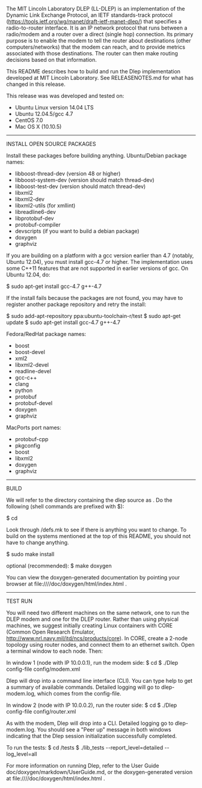 The MIT Lincoln Laboratory DLEP (LL-DLEP) is an implementation of the
Dynamic Link Exchange Protocol, an IETF standards-track protocol
(https://tools.ietf.org/wg/manet/draft-ietf-manet-dlep/) that
specifies a radio-to-router interface.  It is an IP network protocol
that runs between a radio/modem and a router over a direct (single
hop) connection. Its primary purpose is to enable the modem to tell
the router about destinations (other computers/networks) that the
modem can reach, and to provide metrics associated with those
destinations. The router can then make routing decisions based on that
information.

This README describes how to build and run the Dlep implementation
developed at MIT Lincoln Laboratory.  See RELEASENOTES.md for what has
changed in this release.

This release was was developed and tested on:
- Ubuntu Linux version 14.04 LTS
- Ubuntu 12.04.5/gcc 4.7
- CentOS 7.0
- Mac OS X (10.10.5)

**********************************************************
INSTALL OPEN SOURCE PACKAGES

Install these packages before building anything.  Ubuntu/Debian
package names:

- libboost-thread-dev (version 48 or higher)
- libboost-system-dev (version should match thread-dev)
- libboost-test-dev   (version should match thread-dev)
- libxml2
- libxml2-dev
- libxml2-utils (for xmllint)
- libreadline6-dev
- libprotobuf-dev
- protobuf-compiler
- devscripts (if you want to build a debian package)
- doxygen
- graphviz

If you are building on a platform with a gcc version earlier than 4.7
(notably, Ubuntu 12.04), you must install gcc-4.7 or higher.  The
implementation uses some C++11 features that are not supported in
earlier versions of gcc.  On Ubuntu 12.04, do:

$ sudo apt-get install gcc-4.7 g++-4.7

If the install fails because the packages are not found, you may
have to register another package repository and retry the install:

$ sudo add-apt-repository ppa:ubuntu-toolchain-r/test
$ sudo apt-get update
$ sudo apt-get install gcc-4.7 g++-4.7


Fedora/RedHat package names:

- boost  
- boost-devel
- xml2  
- libxml2-devel
- readline-devel
- gcc-c++
- clang
- python
- protobuf 
- protobuf-devel
- doxygen
- graphviz 

MacPorts port names:

- protobuf-cpp
- pkgconfig
- boost
- libxml2
- doxygen
- graphviz


**********************************************************
BUILD

We will refer to the directory containing the dlep source as <dlep-top>.
Do the following (shell commands are prefixed with $):

$ cd <dlep-top>

Look through <dlep-top>/defs.mk to see if there is anything you want
to change.  To build on the systems mentioned at the top of this README,
you should not have to change anything.

$ sudo make install

optional (recommended):
$ make doxygen

You can view the doxygen-generated documentation by pointing
your browser at file:///<dlep-top>/doc/doxygen/html/index.html .

**********************************************************
TEST RUN

You will need two different machines on the same network, one to
run the DLEP modem and one for the DLEP router.  Rather than
using physical machines, we suggest initially creating
Linux containers with CORE (Common Open Research Emulator,
http://www.nrl.navy.mil/itd/ncs/products/core).  In CORE,
create a 2-node topology using router nodes, and connect
them to an ethernet switch.  Open a terminal window to each node.
Then:

In window 1 (node with IP 10.0.0.1), run the modem side:
$ cd <dlep-top>
$ ./Dlep config-file config/modem.xml

Dlep will drop into a command line interface (CLI).  You can type help
to get a summary of available commands.  Detailed logging will go to
dlep-modem.log, which comes from the config-file.

In window 2 (node with IP 10.0.0.2), run the router side:
$ cd <dlep-top>
$ ./Dlep config-file config/router.xml

As with the modem, Dlep will drop into a CLI.  Detailed logging 
go to dlep-modem.log.  You should see a "Peer up" message in
both windows indicating that the Dlep session initialization
successfully completed.

To run the tests:
$ cd <dlep-top>/tests
$ ./lib_tests --report_level=detailed --log_level=all

For more information on running Dlep, refer to the User Guide
doc/doxygen/markdown/UserGuide.md, or the doxygen-generated
version at file:///<dlep-top>/doc/doxygen/html/index.html .
